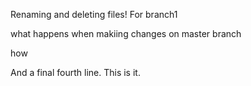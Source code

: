 Renaming and deleting files! For branch1

what happens when makiing changes on master branch

how

And a final fourth line. This is it.
